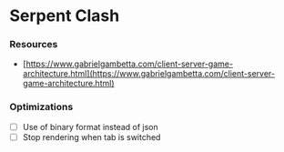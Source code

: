 # Serpent Clash

### Resources
- [https://www.gabrielgambetta.com/client-server-game-architecture.html](https://www.gabrielgambetta.com/client-server-game-architecture.html)

### Optimizations
- [ ] Use of binary format instead of json
- [ ] Stop rendering when tab is switched
